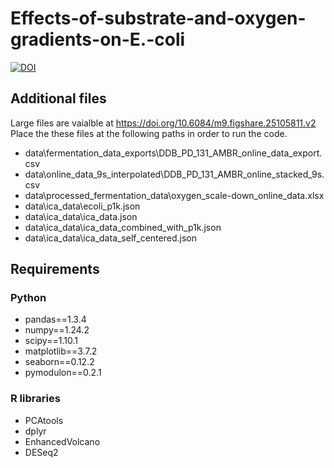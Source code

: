 # Effects-of-substrate-and-oxygen-gradients-on-E.-coli
[![DOI](https://zenodo.org/badge/DOI/10.5281/zenodo.10642598.svg)](https://doi.org/10.5281/zenodo.10642598)

## Additional files
Large files are vaialble at https://doi.org/10.6084/m9.figshare.25105811.v2
Place the these files at the following paths in order to run the code.

- data\fermentation_data_exports\DDB_PD_131_AMBR_online_data_export.csv
- data\online_data_9s_interpolated\DDB_PD_131_AMBR_online_stacked_9s.csv
- data\processed_fermentation_data\oxygen_scale-down_online_data.xlsx
- data\ica_data\ecoli_p1k.json
- data\ica_data\ica_data.json
- data\ica_data\ica_data_combined_with_p1k.json
- data\ica_data\ica_data_self_centered.json

## Requirements
### Python
- pandas==1.3.4
- numpy==1.24.2
- scipy==1.10.1
- matplotlib==3.7.2
- seaborn==0.12.2
- pymodulon==0.2.1
### R libraries
- PCAtools
- dplyr
- EnhancedVolcano
- DESeq2
